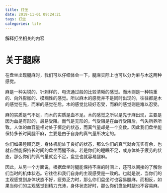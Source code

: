 ```yaml
---
title: 打坐
date: 2019-11-01 09:24:21
tags: 打坐
categories: life
---
```


解释打坐相关的内容

<!--more-->

# 关于腿麻

在盘坐出现腿麻时，我们可以仔细体会一下，腿麻实际上也可以分为麻与木这两种感觉。


麻是一种尖锐的、针刺样的、电流通过般的比较清晰的感觉。而木则是一种钝重的、向外膨胀的、模糊性的感觉。所以麻木的感觉并不是同时出现的，往往都是木的感觉在先，而麻的感觉在后。木的感觉比较好忍受，而麻的感觉则是难以忍受。



麻的实质是气不足，而木的实质是血不足。木的感觉之所以是先于麻出现，主要是因为血是有形的，最易受阻。而气是无形的，气受阻是在血行受阻后，气失所养所致。人体的血容量相对处于恒定的状态，而真气量却是一个变数。因此我们盘坐能保持多长时间腿不麻，主要是由于自身的真气量所决定的。



你们如果睡眠充足，身体机能处于良好的状态，那么你们的真气就会充实有余，也就自然能保持长时间的盘坐而腿不麻。若是你们的睡眠不足，或身体处于疲劳的状态，那么你们的真气量就会不足，盘坐也就容易腿麻。



因此，从另一个方面说，根据盘坐时腿能保持不麻的时间上，还可以间接的了解你们当时的机体状态。它往往和我们自身的主观感受是一致的。也就是说，当你们的主观感觉到身体状态不好，疲劳乏力时，那么你们盘坐时也容易腿麻。而相反，如果当你们的主观感觉到精力充沛，身体状态好时，那么你们盘坐时腿也不容易麻。


